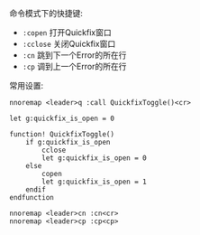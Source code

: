 命令模式下的快捷键:

* `:copen` 打开Quickfix窗口
* `:cclose` 关闭Quickfix窗口
* `:cn` 跳到下一个Error的所在行
* `:cp` 调到上一个Error的所在行

常用设置:

```
nnoremap <leader>q :call QuickfixToggle()<cr>

let g:quickfix_is_open = 0

function! QuickfixToggle()
    if g:quickfix_is_open
        cclose
        let g:quickfix_is_open = 0
    else
        copen
        let g:quickfix_is_open = 1
    endif
endfunction

nnoremap <leader>cn :cn<cr>
nnoremap <leader>cp :cp<cp>
```